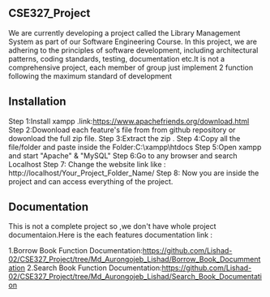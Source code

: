 ## CSE327_Project
We are currently developing a project called the Library Management System as part of our Software Engineering Course.  In this project, we are adhering to the principles of software development, including architectural patterns, coding standards, testing, documentation etc.It is not a comprehensive project, each member of group just implement 2 function following the maximum standard of development


## Installation
Step 1:Install xampp .link:https://www.apachefriends.org/download.html 
Step 2:Dowonload each feature's file from from github repository or dowonload the full zip file.
Step 3:Extract the zip .
Step 4:Copy all the file/folder and paste inside the Folder:C:\xampp\htdocs
Step 5:Open xampp and start "Apache" & "MySQL"
Step 6:Go to any browser and search Localhost
Step 7: Change the website link like : http://localhost/Your_Project_Folder_Name/
Step 8: Now you are inside the project and can access everything of the project.


## Documentation
This is not a complete project so ,we don't have whole project documentaion.Here is the each features documentation link :

1.Borrow Book Function Documentation:https://github.com/Lishad-02/CSE327_Project/tree/Md_Aurongojeb_Lishad/Borrow_Book_Docummentation
2.Search Book Function Documentation:https://github.com/Lishad-02/CSE327_Project/tree/Md_Aurongojeb_Lishad/Search_Book_Documentation


